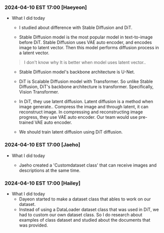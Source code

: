 ### 2024-04-10 EST 17:00 [Haeyeon]
- What I did today

    * I studied about difference with Stable Diffusion and DiT. 

    * Stable Diffusion model is the most popular model in text-to-image before DiT. Stable Diffusion uses VAE auto encoder, and encodes image to latent vector. Then this model performs diffusion process in a latent vector. 
    > I don't know why It is better when model uses latent vector.. 
   
    * Stable Diffusion model's backbone architecture is U-Net. 

    * DiT is Scalable Diffusion model with Transformer. So unlike Stable Diffusion, DiT's backbone architecture is transformer. Specifically, Vision Transformer.
      
    * In DiT, they use latent diffusion. Latent diffusion is a method when image generate.. Compress the image and through latent, it can reconstruct image. In compressing and reconstructing image progress, they use VAE auto encoder. Our team would use pre-trained VAE auto encoder.
      
    * We should train latent diffusion using DiT diffusion. 


### 2024-04-10 EST 17:00 [Jaeho]
- What I did today

    * Jaeho created a 'Customdataset class' that can receive images and descriptions at the same time.




### 2024-04-10 EST 17:00 [Hailey]
- What I did today
    - Dayeon started to make a dataset class that ables to work on our dataset.
    - Instead of using a DataLoader dataset class that was used in DiT, we had to custom our own dataset class. So I do research about examples of class dataset and studied about the documents that was provided.
  